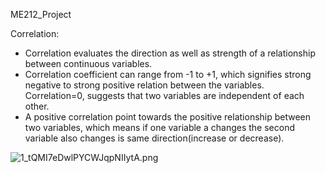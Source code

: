  ME212_Project

Correlation: 
- Correlation evaluates the direction as well as strength of a relationship between continuous variables. 
- Correlation coefficient can range from -1 to +1, which signifies strong negative to strong positive relation between the variables. Correlation=0, suggests that two variables are independent of each other. 
- A positive correlation point towards the positive relationship between two variables, which means if one variable a changes the second variable also changes is same direction(increase or decrease).

![1_tQMI7eDwlPYCWJqpNIIytA.png](attachment:1_tQMI7eDwlPYCWJqpNIIytA.png)
